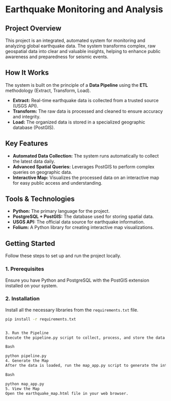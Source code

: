 # Earthquake Monitoring and Analysis

## Project Overview

This project is an integrated, automated system for monitoring and analyzing global earthquake data. The system transforms complex, raw geospatial data into clear and valuable insights, helping to enhance public awareness and preparedness for seismic events.

## How It Works

The system is built on the principle of a **Data Pipeline** using the **ETL** methodology (Extract, Transform, Load).

-   **Extract:** Real-time earthquake data is collected from a trusted source (USGS API).
-   **Transform:** The raw data is processed and cleaned to ensure accuracy and integrity.
-   **Load:** The organized data is stored in a specialized geographic database (PostGIS).

## Key Features

-   **Automated Data Collection:** The system runs automatically to collect the latest data daily.
-   **Advanced Spatial Queries:** Leverages PostGIS to perform complex queries on geographic data.
-   **Interactive Map:** Visualizes the processed data on an interactive map for easy public access and understanding.

## Tools & Technologies

-   **Python:** The primary language for the project.
-   **PostgreSQL + PostGIS:** The database used for storing spatial data.
-   **USGS API:** The official data source for earthquake information.
-   **Folium:** A Python library for creating interactive map visualizations.

## Getting Started

Follow these steps to set up and run the project locally.

### 1. Prerequisites

Ensure you have Python and PostgreSQL with the PostGIS extension installed on your system.

### 2. Installation

Install all the necessary libraries from the `requirements.txt` file.

```bash
pip install -r requirements.txt


3. Run the Pipeline
Execute the pipeline.py script to collect, process, and store the data in the database.

Bash

python pipeline.py
4. Generate the Map
After the data is loaded, run the map_app.py script to generate the interactive earthquake_map.html file.

Bash

python map_app.py
5. View the Map
Open the earthquake_map.html file in your web browser.
